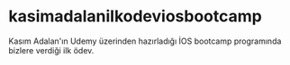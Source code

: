# kasimadalanilkodeviosbootcamp
Kasım Adalan'ın Udemy üzerinden hazırladığı İOS bootcamp programında bizlere verdiği ilk ödev.
